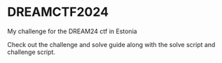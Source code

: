 # DREAMCTF2024
My challenge for the DREAM24 ctf in Estonia

Check out the challenge and solve guide along with the solve script and challenge script.
